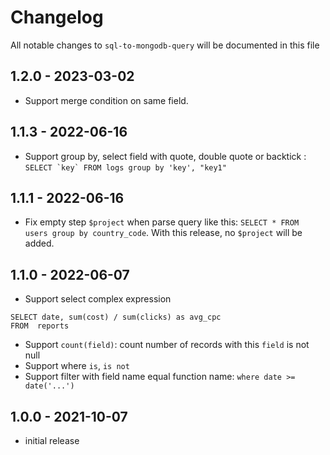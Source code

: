 # Changelog

All notable changes to `sql-to-mongodb-query` will be documented in this file

## 1.2.0 - 2023-03-02

- Support merge condition on same field.

## 1.1.3 - 2022-06-16

- Support group by, select field with quote, double quote or backtick : ```SELECT `key` FROM logs group by 'key', "key1"```

## 1.1.1 - 2022-06-16

- Fix empty step `$project` when parse query like this: `SELECT * FROM users group by country_code`. With this release, no `$project` will be added.

## 1.1.0 - 2022-06-07

- Support select complex expression

```
SELECT date, sum(cost) / sum(clicks) as avg_cpc
FROM  reports
```

- Support `count(field)`: count number of records with this `field` is not null
- Support where `is`, `is not`
- Support filter with field name equal function name: `where date >= date('...')`

## 1.0.0 - 2021-10-07

- initial release
